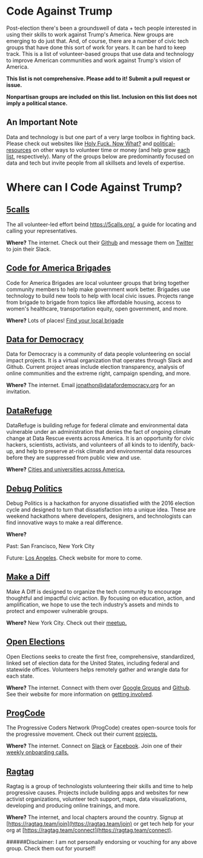 # Code Against Trump

Post-election there's been a groundswell of data + tech people interested in using their skills to work against Trump's America. New groups are emerging to do just that. And, of course, there are a number of civic tech groups that have done this sort of work for years. It can be hard to keep track. This is a list of volunteer-based groups that use data and technology to improve American communities and work against Trump's vision of America. 

**This list is not comprehensive. Please add to it! Submit a pull request or issue.**

**Nonpartisan groups are included on this list. Inclusion on this list does not imply a political stance.** 

## An Important Note
Data and technology is but one part of a very large toolbox in fighting back. Please check out websites like [Holy Fuck. Now What?](http://www.holyfucktheelection.com/) and [political-resources](https://valeriecodes.github.io/political-resources/) on other ways to volunteer time or money (and help grow [each](https://github.com/csb324/holyfucktheelectionistomorrow) [list](https://github.com/valeriecodes/political-resources), respectively). Many of the groups below are predominantly focused on data and tech but invite people from all skillsets and levels of expertise.

# Where can I Code Against Trump?

## [5calls](https://github.com/5calls/5calls)
The all volunteer-led effort beind https://5calls.org/, a guide for locating and calling your representatives.  

**Where?** The internet. Check out their [Github](https://github.com/5calls/5calls) and message them on [Twitter](https://twitter.com/make5calls) to join their Slack.  


## [Code for America Brigades](http://brigade.codeforamerica.org/brigade/)
Code for America Brigades are local volunteer groups that bring together community members to help make government work better. Brigades use technology to build new tools to help with local civic issues. Projects range from brigade to brigade from topics like affordable housing, access to women's healthcare, transportation equity, open government, and more. 

**Where?** Lots of places! [Find your local brigade](http://brigade.codeforamerica.org/brigade/)


## [Data for Democracy](https://medium.com/data-for-democracy)
Data for Democracy is a community of data people volunteering on social impact projects. It is a virtual organization that operates through Slack and Github. Current project areas include election transparency, analysis of online communities and the extreme right, campaign spending, and more. 

**Where?** The internet. Email jonathon@datafordemocracy.org for an invitation.


## [DataRefuge](http://www.ppehlab.org/datarefuge)
DataRefuge is building refuge for federal climate and environmental data vulnerable under an administration that denies the fact of ongoing climate change at Data Rescue events across America. It is an opportunity for civic hackers, scientists, activists, and volunteers of all kinds to to identify, back-up, and help to preserve at-risk climate and environmental data resources before they are suppressed from public view and use.

**Where?** [Cities and universities across America.](http://www.ppehlab.org/datarescue-events) 


## [Debug Politics](https://www.debugpolitics.com/) 
Debug Politics is a hackathon for anyone dissatisfied with the 2016 election cycle and designed to turn that dissatisfaction into a unique idea. These are weekend hackathons where developers, designers, and technologists can find innovative ways to make a real difference.

**Where?** 

Past: San Francisco, New York City 

Future: [Los Angeles](https://www.eventbrite.com/e/debug-politics-1st-la-hackathon-tickets-29491780710). Check website for more to come.


## [Make a Diff](https://www.meetup.com/make-a-diff/)
Make A Diff is designed to organize the tech community to encourage thoughtful and impactful civic action. By focusing on education, action, and amplification, we hope to use the tech industry’s assets and minds to protect and empower vulnerable groups.

**Where?** New York City. Check out their [meetup.](https://www.meetup.com/make-a-diff/)


## [Open Elections](https://blog.openelections.net/)
Open Elections seeks  to create the first free, comprehensive, standardized, linked set of election data for the United States, including federal and statewide offices. Volunteers helps remotely gather and wrangle data for each state.

**Where?** The internet. Connect with them over [Google Groups](https://groups.google.com/forum/?fromgroups#!forum/openelections) and [Github](https://github.com/openelections). See their website for more information on [getting involved](https://blog.openelections.net/get-involved/).


## [ProgCode](http://www.progcode.co/)
The Progressive Coders Network (ProgCode) creates open-source tools for the progressive movement. Check out their current [projects.](https://github.com/ProgressiveCoders/projects/projects/1)

**Where?** The internet. Connect on [Slack](https://airtable.com/shrSnsmAIGWD1oGIL) or [Facebook](https://www.facebook.com/progressivecoders/). Join one of their [weekly onboarding calls.](https://zoom.us/meeting/register/c07b1af895b269f3cde7dc3c8da9331e) 


## [Ragtag](https://ragtag.team)
Ragtag is a group of technologists volunteering their skills and time to help progressive causes. Projects include building apps and websites for new activist organizations, volunteer tech support, maps, data visualizations, developing and producing online trainings, and more.

**Where?** The internet, and local chapters around the country. Signup at [https://ragtag.team/join](https://ragtag.team/join) or get tech help for your org at [https://ragtag.team/connect](https://ragtag.team/connect).


######Disclaimer: I am not personally endorsing or vouching for any above group. Check them out for yourself!
